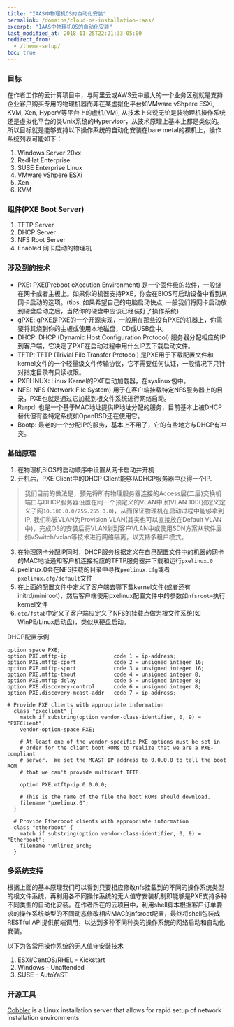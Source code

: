 ```yaml
---
title: "IAAS中物理机OS的自动化安装"
permalink: /domains/cloud-os-installation-iaas/
excerpt: "IAAS中物理机OS的自动化安装"
last_modified_at: 2018-11-25T22:21:33-05:00
redirect_from:
  - /theme-setup/
toc: true
---
```


### 目标
在作者工作的云计算项目中，与阿里云或AWS云中最大的一个业务区别就是支持企业客户购买专用的物理机器而非在某虚拟化平台如VMware vShpere ESXi, KVM, Xen, HyperV等平台上的虚机(VM), 从技术上来说无论是装物理机操作系统还是虚拟化平台的类Unix系统的Hypervisor，从技术原理上基本上都是类似的。所以目标就是能够支持以下操作系统的自动化安装在bare metal的裸机上，操作系统列表可能如下：
1. Windows Server 20xx
2. RedHat Enterprise
3. SUSE Enterprise Linux
4. VMware vShpere ESXi
5. Xen 
6. KVM

### 组件(PXE Boot Server)
1. TFTP Server
2. DHCP Server
3. NFS Root Server
4. Enabled 网卡启动的物理机

### 涉及到的技术
- PXE: PXE(Preboot eXecution Environment) 是一个固件级的软件，一般烧在网卡或者主板上。如果你的机器支持PXE，你会在BIOS可启动设备中看到从网卡启动的选项。(tips: 如果希望自己的电脑启动快点, 一般我们将网卡启动放到硬盘启动之后，当然你的硬盘中应该已经装好了操作系统)
- gPXE: gPXE是PXE的一个开源实现，一般用在那些没有PXE的机器上，你需要将其烧到你的主板或使用本地磁盘，CD或USB盘中。
- DHCP: DHCP (Dynamic Host Configuration Protocol) 服务器分配相应的IP到客户端，它决定了PXE在启动过程中用什么IP去下载启动文件。
- TFTP: TFTP (Trivial File Transfer Protocol) 是PXE用于下载配置文件和kernel文件的一个轻量级文件传输协议，它不需要任何认证，一般情况下只针对指定目录有只读权限。
- PXELINUX: Linux Kernel的PXE启动加载器，在syslinux包中。
- NFS: NFS (Network File System) 用于在客户端挂载特定NFS服务器上的目录，PXE也就是通过它加载到根文件系统进行网络启动。
- Rarpd: 也是一个基于MAC地址提供IP地址分配的服务，目前基本上被DHCP替代但有些特定系统如OpenBSD还在使用它。
- Bootp: 最老的一个分配IP的服务，基本上不用了，它的有些地方与DHCP有冲突。

### 基础原理
1. 在物理机BIOS的启动顺序中设置从网卡启动并开机
2. 开机后，PXE Client中的DHCP Client能够从DHCP服务器中获得一个IP.
> 我们目前的做法是，预先将所有物理服务器连接的Access层(二层)交换机端口与DHCP服务器设置在同一个预定义的VLAN中,如VLAN 100(预定义定义子网`10.100.0.0/255.255.0.0`)，从而保证物理机在启动过程中能够拿到IP, 我们称该VLAN为Provision VLAN(其实也可以直接放在Default VLAN中)，完成OS的安装后将VLAN划到客户VLAN中或使用SDN方案从软件层如vSwitch/vxlan等技术进行网络隔离，以支持多租户模式。
3. 在物理网卡分配IP同时，DHCP服务根据定义在自己配置文件中的机器的网卡的MAC地址通知客户机连接相应的TFTP服务器并下载和运行`pxelinux.0`
4. pxelinux.0会在NFS挂载的目录中寻找`pxelinux.cfg`或者`pxelinux.cfg/default`文件
5. 在上面的配置文件中定义了客户端去哪下载kernel文件(或者还有initrd/miniroot)，然后客户端使用pxelinux配置文件中的参数如`nfsroot=`执行kernel文件
6. `etc/fstab`中定义了客户端应定义了NFS的挂载点做为根文件系统(如WinPE/Linux启动盘)，类似从硬盘启动。

DHCP配置示例
```
option space PXE;
option PXE.mtftp-ip               code 1 = ip-address;
option PXE.mtftp-cport            code 2 = unsigned integer 16;
option PXE.mtftp-sport            code 3 = unsigned integer 16;
option PXE.mtftp-tmout            code 4 = unsigned integer 8;
option PXE.mtftp-delay            code 5 = unsigned integer 8;
option PXE.discovery-control      code 6 = unsigned integer 8;
option PXE.discovery-mcast-addr   code 7 = ip-address;

# Provide PXE clients with appropriate information
  class "pxeclient" {
    match if substring(option vendor-class-identifier, 0, 9) = "PXEClient";
    vendor-option-space PXE;

    # At least one of the vendor-specific PXE options must be set in
    # order for the client boot ROMs to realize that we are a PXE-compliant
    # server.  We set the MCAST IP address to 0.0.0.0 to tell the boot ROM
    # that we can't provide multicast TFTP.

    option PXE.mtftp-ip 0.0.0.0;

    # This is the name of the file the boot ROMs should download.
    filename "pxelinux.0";
  }

  # Provide Etherboot clients with appropriate information
  class "etherboot" {
    match if substring(option vendor-class-identifier, 0, 9) = "Etherboot";
    filename "vmlinuz_arch;
  }

```

### 多系统支持
根据上面的基本原理我们可以看到只要相应修改nfs挂载到的不同的操作系统类型的根文件系统，再利用各不同操作系统的无人值守安装机制即能够是PXE支持多种不同类型的自动化安装。在作者所在的云项目中，利用shell脚本根据客户订单要求的操作系统类型的不同动态修改相应MAC的nfsroot配置，最终将shell包装成RESTful API提供前端调用，以达到多种不同种类的操作系统的网络启动和自动化安装。

以下为各常用操作系统的无人值守安装技术
1. ESXi/CentOS/RHEL - Kickstart
2. Windows - Unattended
3. SUSE - AutoYaST

### 开源工具
[Cobbler](https://cobbler.github.io/) is a Linux installation server that allows for rapid setup of network installation environments
